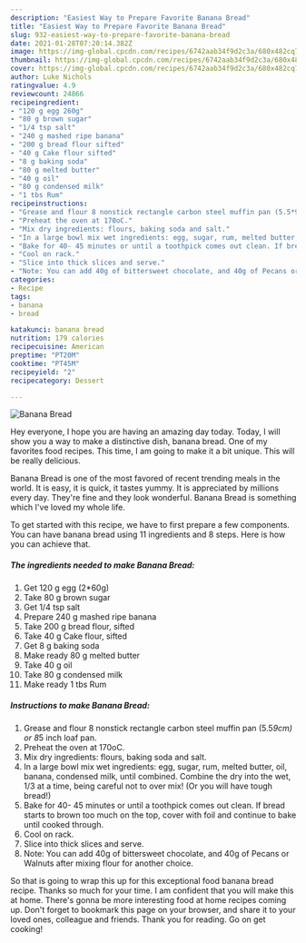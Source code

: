 ```yaml
---
description: "Easiest Way to Prepare Favorite Banana Bread"
title: "Easiest Way to Prepare Favorite Banana Bread"
slug: 932-easiest-way-to-prepare-favorite-banana-bread
date: 2021-01-28T07:20:14.382Z
image: https://img-global.cpcdn.com/recipes/6742aab34f9d2c3a/680x482cq70/banana-bread-recipe-main-photo.jpg
thumbnail: https://img-global.cpcdn.com/recipes/6742aab34f9d2c3a/680x482cq70/banana-bread-recipe-main-photo.jpg
cover: https://img-global.cpcdn.com/recipes/6742aab34f9d2c3a/680x482cq70/banana-bread-recipe-main-photo.jpg
author: Luke Nichols
ratingvalue: 4.9
reviewcount: 24866
recipeingredient:
- "120 g egg 260g"
- "80 g brown sugar"
- "1/4 tsp salt"
- "240 g mashed ripe banana"
- "200 g bread flour sifted"
- "40 g Cake flour sifted"
- "8 g baking soda"
- "80 g melted butter"
- "40 g oil"
- "80 g condensed milk"
- "1 tbs Rum"
recipeinstructions:
- "Grease and flour 8 nonstick rectangle carbon steel muffin pan (5.5*9cm) or 8*5 inch loaf pan."
- "Preheat the oven at 170oC."
- "Mix dry ingredients: flours, baking soda and salt."
- "In a large bowl mix wet ingredients: egg, sugar, rum, melted butter, oil, banana, condensed milk, until combined. Combine the dry into the wet, 1/3 at a time, being careful not to over mix! (Or you will have tough bread!)"
- "Bake for 40- 45 minutes or until a toothpick comes out clean. If bread starts to brown too much on the top, cover with foil and continue to bake until cooked through."
- "Cool on rack."
- "Slice into thick slices and serve."
- "Note: You can add 40g of bittersweet chocolate, and 40g of Pecans or Walnuts after mixing flour for another choice."
categories:
- Recipe
tags:
- banana
- bread

katakunci: banana bread 
nutrition: 179 calories
recipecuisine: American
preptime: "PT20M"
cooktime: "PT45M"
recipeyield: "2"
recipecategory: Dessert

---
```



![Banana Bread](https://img-global.cpcdn.com/recipes/6742aab34f9d2c3a/680x482cq70/banana-bread-recipe-main-photo.jpg)

Hey everyone, I hope you are having an amazing day today. Today, I will show you a way to make a distinctive dish, banana bread. One of my favorites food recipes. This time, I am going to make it a bit unique. This will be really delicious.

Banana Bread is one of the most favored of recent trending meals in the world. It is easy, it is quick, it tastes yummy. It is appreciated by millions every day. They're fine and they look wonderful. Banana Bread is something which I've loved my whole life.




To get started with this recipe, we have to first prepare a few components. You can have banana bread using 11 ingredients and 8 steps. Here is how you can achieve that.

<!--inarticleads1-->

##### The ingredients needed to make Banana Bread:

1. Get 120 g egg (2*60g)
1. Take 80 g brown sugar
1. Get 1/4 tsp salt
1. Prepare 240 g mashed ripe banana
1. Take 200 g bread flour, sifted
1. Take 40 g Cake flour, sifted
1. Get 8 g baking soda
1. Make ready 80 g melted butter
1. Take 40 g oil
1. Take 80 g condensed milk
1. Make ready 1 tbs Rum




<!--inarticleads2-->

##### Instructions to make Banana Bread:

1. Grease and flour 8 nonstick rectangle carbon steel muffin pan (5.5*9cm) or 8*5 inch loaf pan.
1. Preheat the oven at 170oC.
1. Mix dry ingredients: flours, baking soda and salt.
1. In a large bowl mix wet ingredients: egg, sugar, rum, melted butter, oil, banana, condensed milk, until combined. Combine the dry into the wet, 1/3 at a time, being careful not to over mix! (Or you will have tough bread!)
1. Bake for 40- 45 minutes or until a toothpick comes out clean. If bread starts to brown too much on the top, cover with foil and continue to bake until cooked through.
1. Cool on rack.
1. Slice into thick slices and serve.
1. Note: You can add 40g of bittersweet chocolate, and 40g of Pecans or Walnuts after mixing flour for another choice.




So that is going to wrap this up for this exceptional food banana bread recipe. Thanks so much for your time. I am confident that you will make this at home. There's gonna be more interesting food at home recipes coming up. Don't forget to bookmark this page on your browser, and share it to your loved ones, colleague and friends. Thank you for reading. Go on get cooking!
